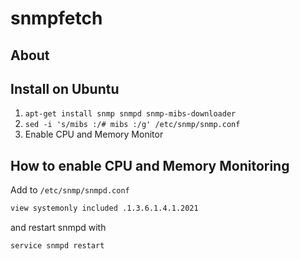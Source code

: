 # snmpfetch

## About


## Install on Ubuntu
1. ```apt-get install snmp snmpd snmp-mibs-downloader```
2. ```sed -i 's/mibs :/# mibs :/g' /etc/snmp/snmp.conf```
3. Enable CPU and Memory Monitor

## How to enable CPU and Memory Monitoring
Add to ```/etc/snmp/snmpd.conf```<br>
```sh
view systemonly included .1.3.6.1.4.1.2021
```
and restart snmpd with
```sh
service snmpd restart
```



